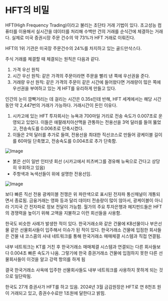 
# HFT의 비밀
HFT(High Frequency Trading)이라고 불리는 초단타 거래 기법이 있다. 초고성능 컴퓨터를 이용해서 실시간을 데이터를 처리해 수백만 건의 거래를 순식간에 체결하는 거래다. 실제로 미국 증권시장 주문 건수의 약 73%가 HFT 거래로 이뤄진다. 

HFT의 1위 기관은 미국장 주문건수의 24%를 차지하고 있는 골드만삭스다.

주식 거래를 체결할 때 체결되는 원칙은 다음과 같다.
1. 가격 우선 원칙
2. 시간 우선 원칙: 같은 가격의 주문이라면 주문을 빨리 낸 쪽에 우선권을 준다.
3. 거래량 우선 원칙: 같은 가격의 주문이 같은 시간에 들어왔다면 거래량이 많은 쪽에 우선권을 부여하고 있는 게 HFT를 유리하게 만들고 있다.

인간의 눈이 깜빡거리는 데 걸리는 시간은 0.35s인데 반해, HFT 세계에서는 해당 시간 동안 약 2,447번의 거래가 가능하다. 거래시간이 돈인 이유다. 

1. 시카고에 있는 HFT 투자회사는 뉴욕과 700마일 거리로 전송 속도가 0.007초로 운영되고 있었다. 이들은 애팔래치아산맥을 관통하는 전용선을 3억 달러를 들여 뚫었고, 전송속도를 0.006초로 단축시켰다.
2. 이들은 2억 달러를 추가로 들여, 전용선을  최대한 직선코스로 만들어 광케이블 길이를 60마일 단축했고, 전송속도를 0.004초로 추가 단축함.


![Image](https://github.com/user-attachments/assets/54545a34-0cca-4a5d-afb8-8a233dc5e8ea)

* 붉은 선이 일반 인터넷 회선 (시카고에서 피츠버그를 경유해 뉴욕으로 간다고 상당히 우회하고 있음)
* 주항색과 녹색선들이 위에 설명한 전용선임.

![Image](https://github.com/user-attachments/assets/c03c57ee-5a48-4314-8d9d-31c7da2a5abf)

보다 빠른 직선 전용 광케이블 전쟁은 위 파란색으로 표시된 전자파 통신채널이 개통되면서 종료됨. 금융거래는 영화 등과 달리 데이터 전송량이 많이 않아서, 광케이블이 아니라 기지국 간 전자파로 정보 전달이 가능함. 월가의 주요 투자은행과 헤지펀드들은 HFT의 경쟁력을 높이기 위해 고액을 지불하고 이런 회선들을 사용함.

한국도 비슷한 사례가 발생한 적이 있다. 한국거래소와 같은 건물에 KB선물이나 부은선물 같은 선물회사들이 입주해서 이슈가 된 적이 있다. 한국거래소 건물에 입점한 회사들은 건물 내 코스콤의 사내 네트워크를 통해 한국거래소 매매체결 시스템과 직접 연결됨. 

내부 네트워크는 KT를 거친 후 한국거래소 매매체결 시스템과 연결되는 다른 회사들보다 0.004초 빠른 속도가 나옴. 그렇기에 한국 증권거래소 건물에 입점하지 못한 다른 선물회사들이 이것을 알고 강력 항의를 하게 됨

결국 한국거래소 사옥에 입주한 선물회사들도 내부 네트워크를 사용하지 못하게 되는 것으로 일단락됨. 

한국도 27개 증권사가 HFT를 하고 있음. 2024년 3월 금감원장은 HFT로 연 8천조 원이 거래되고 있고, 증권수수료만 1조원에 달한다고 밝힘.


